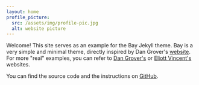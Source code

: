```yaml
---
layout: home
profile_picture:
  src: /assets/img/profile-pic.jpg
  alt: website picture
---
```


<p>
  Welcome! This site serves as an example for the Bay Jekyll theme. Bay is a very simple and minimal theme, directly inspired by Dan Grover's <a href="http://dangrover.com">website</a>.
  <br />
  For more "real" examples, you can refer to <a href="http://dangrover.com">Dan Grover's</a> or <a href="https://eliottvincent.com">Eliott Vincent's</a> websites.
</p>

<p>
  You can find the source code and the instructions on <a href="https://github.com/eliottvincent/bay">GitHub</a>.
</p>
